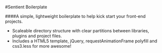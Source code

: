 #Sentient Boilerplate

####A simple, lightweight boilerplate to help kick start your front-end projects.

* Scaleable directory structure with clear partitions between libraries, plugins and project files.
* Includes a HTML5 template, jQuery, requestAnimationFrame polyfill and css3.less for more awesome!
